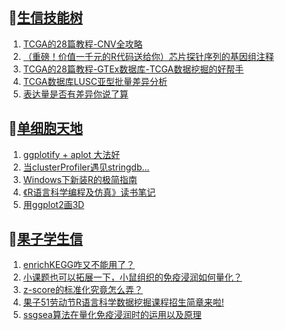 ## 📝[生信技能树](https://github.com/ixxmu/mp_duty/issues?q=label%3A%E7%94%9F%E4%BF%A1%E6%8A%80%E8%83%BD%E6%A0%91+is%3Aclosed)
<!-- 1issueTable -->

1. [TCGA的28篇教程-CNV全攻略](https://github.com/ixxmu/mp_duty/issues/3630) 
2. [（重磅！价值一千元的R代码送给你）芯片探针序列的基因组注释](https://github.com/ixxmu/mp_duty/issues/3627) 
3. [TCGA的28篇教程-GTEx数据库-TCGA数据挖掘的好帮手](https://github.com/ixxmu/mp_duty/issues/3625) 
4. [TCGA数据库LUSC亚型批量差异分析](https://github.com/ixxmu/mp_duty/issues/3623) 
5. [表达量是否有差异你说了算](https://github.com/ixxmu/mp_duty/issues/3621) 
<!-- 1issueTable -->
## 📝[单细胞天地](https://github.com/ixxmu/mp_duty/issues?q=label%3A%E5%8D%95%E7%BB%86%E8%83%9E%E5%A4%A9%E5%9C%B0+is%3Aclosed)
<!-- 2issueTable -->

1. [ggplotify + aplot 大法好](https://github.com/ixxmu/mp_duty/issues/3564) 
2. [当clusterProfiler遇见stringdb...](https://github.com/ixxmu/mp_duty/issues/3492) 
3. [Windows下新装R的极简指南](https://github.com/ixxmu/mp_duty/issues/3253) 
4. [《R语言科学编程及仿真》读书笔记](https://github.com/ixxmu/mp_duty/issues/3141) 
5. [用ggplot2画3D](https://github.com/ixxmu/mp_duty/issues/3054) 
<!-- 2issueTable -->

## 📝[果子学生信](https://github.com/ixxmu/mp_duty/issues?q=label%3A%E6%9E%9C%E5%AD%90%E5%AD%A6%E7%94%9F%E4%BF%A1+is%3Aclosed)
<!-- 3issueTable -->

1. [enrichKEGG咋又不能用了？](https://github.com/ixxmu/mp_duty/issues/3499) 
2. [小课题也可以拓展一下，小鼠组织的免疫浸润如何量化？](https://github.com/ixxmu/mp_duty/issues/3407) 
3. [z-score的标准化究竟怎么弄？](https://github.com/ixxmu/mp_duty/issues/3396) 
4. [果子51劳动节R语言科学数据挖掘课程招生简章来啦!](https://github.com/ixxmu/mp_duty/issues/3332) 
5. [ssgsea算法在量化免疫浸润时的运用以及原理](https://github.com/ixxmu/mp_duty/issues/3326) 
<!-- 3issueTable -->

